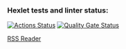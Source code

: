 ### Hexlet tests and linter status:
[![Actions Status](https://github.com/nofcngway/frontend-project-11/actions/workflows/hexlet-check.yml/badge.svg)](https://github.com/nofcngway/frontend-project-11/actions)    [![Quality Gate Status](https://sonarcloud.io/api/project_badges/measure?project=nofcngway_frontend-project-11&metric=alert_status)](https://sonarcloud.io/summary/new_code?id=nofcngway_frontend-project-11)

[RSS Reader](https://frontend-project-11-jet-seven.vercel.app/)